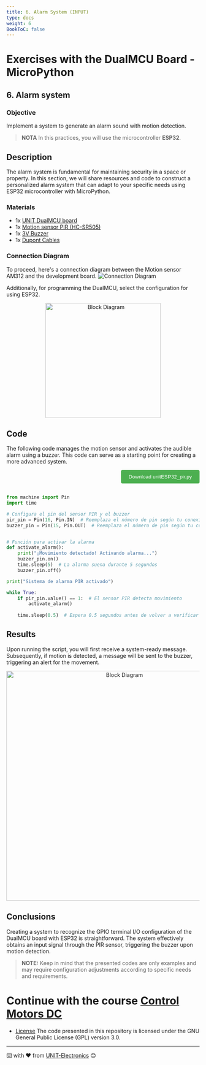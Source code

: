 ```yaml
---
title: 6. Alarm System (INPUT) 
type: docs
weight: 6
BookToC: false
---
```


# Exercises with the DualMCU Board - MicroPython


## 6. Alarm system

### Objective
Implement a system to generate an alarm sound with motion detection.
>**NOTA** In this practices, you will use the microcontroller **ESP32**.

## Description
The alarm system is fundamental for maintaining security in a space or property. In this section, we will share resources and code to construct a personalized alarm system that can adapt to your specific needs using ESP32 microcontroller with MicroPython.

### Materials 


+ 1x [UNIT DualMCU board](https://uelectronics.com/producto/unit-dualmcu-esp32-rp2040-tarjeta-de-desarrollo/)
+ 1x [Motion sensor PIR (HC-SR505)](https://uelectronics.com/producto/sensores-de-movimiento-pir-hc-sr501-hc-sr505-hy3612-am312/)
+ 1x [3V Buzzer](https://uelectronics.com/producto/buzzer-activo-3v-5v-12v-zumbador/)
+ 1x [Dupont Cables](https://uelectronics.com/producto/cables-dupont-largos-20cm-hh-mh-mm/)

###  Connection Diagram

To proceed, here's a connection diagram between the Motion sensor AM312 and the development board.
![Connection Diagram](/dual/docs/6-Sistema_de_Alarma/images/DIAGRAMA.jpg)

Additionally, for programming the DualMCU, select the configuration for using ESP32.
<div style="text-align: center;">
<img src="/dual/docs/2-Micropython/images/esp32_or_rasp.jpg" alt="Block Diagram" title="Block Diagram" style="width: 300px;">
</div>

## Code
The following code manages the motion sensor and activates the audible alarm using a buzzer. This code can serve as a starting point for creating a more advanced system.

<div style="text-align: right;">
    <a href="/dual/docs/6-Sistema_de_Alarma/code/unitRP2040_pir.py" download="unitESP32_pir.py">
        <button style="background-color: #4CAF50; color: white; padding: 10px 20px; border: none; border-radius: 4px; cursor: pointer;">
            Download unitESP32_pir.py
        </button>
    </a>
</div> 

```python
 
from machine import Pin
import time

# Configura el pin del sensor PIR y el buzzer
pir_pin = Pin(16, Pin.IN)  # Reemplaza el número de pin según tu conexión
buzzer_pin = Pin(15, Pin.OUT)  # Reemplaza el número de pin según tu conexión


# Función para activar la alarma
def activate_alarm():
    print("¡Movimiento detectado! Activando alarma...")
    buzzer_pin.on()
    time.sleep(5)  # La alarma suena durante 5 segundos
    buzzer_pin.off()

print("Sistema de alarma PIR activado")

while True:
    if pir_pin.value() == 1:  # El sensor PIR detecta movimiento
        activate_alarm()
    
    time.sleep(0.5)  # Espera 0.5 segundos antes de volver a verificar el sensor PIR

```

## Results
Upon running the script, you will first receive a system-ready message. Subsequently, if motion is detected, a message will be sent to the buzzer, triggering an alert for the movement.
 
<div style="text-align: center;">
<img src="/dual/docs/6-Sistema_de_Alarma/images/cap.png" alt="Block Diagram" title="Block Diagram" style="width: 600px;">
</div>

## Conclusions 
Creating a system to recognize the GPIO terminal I/O configuration of the DualMCU board with ESP32 is straightforward. The system effectively obtains an input signal through the PIR sensor, triggering the buzzer upon motion detection.



> **NOTE:** Keep in mind that the presented codes are only examples and may require configuration adjustments according to specific needs and requirements.

# Continue with the course [Control Motors DC](/dual/docs/7-control_de_motores_dc/)



* [License](https://www.gnu.org/licenses/gpl-3.0.html) The code presented in this repository is licensed under the GNU General Public License (GPL) version 3.0.
---
⌨️ with ❤️ from [UNIT-Electronics](https://github.com/UNIT-Electronics) 😊

